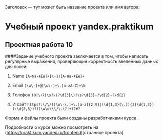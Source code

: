 Заголовок — тут может быть название проекта или имя автора;
# Учебный проект yandex.praktikum
## Проектная работа 10

####Задание учебного проекта заключается в том, чтобы написать регулярные выражения, проверяющие корректность ввеленных данных для полей:
1. Name
`[А-Яа-яЁё]+[\-]?[А-Яа-яЁё]+`

2. Email
`[\w\-]+@[\w\-]+\.[a-zA-Z]+\b`

3. Телефон
`(8|\+7)\s?\(?\d{3}\)?\s?\d{3}-?\d{2}-?\d{2}`

4. И сайт
`https?:\/\/([\w\-\.]+\.[a-z]{2,9}|(\d{1,3}[\.]){3}\d{1,3})(:\d{2,5})?([\w\d\\\/\.\?]+)?#?`

Форма и файлы проекта были созданы разработчиками курса. 

Подробности о курсе можно посмотреть на (https://praktikum.yandex.ru/frontend)[странице проекта]